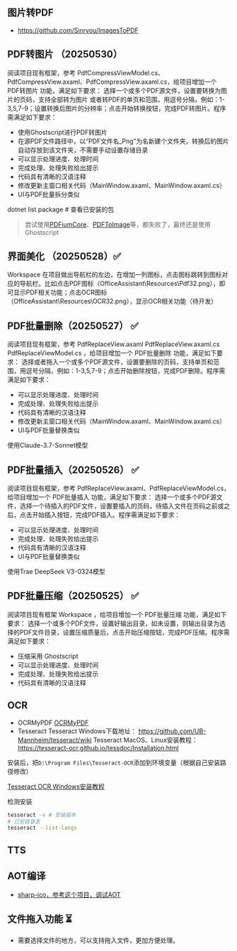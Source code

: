 

## 图片转PDF
- https://github.com/Sinryou/ImagesToPDF


## PDF转图片 （20250530）
阅读项目现有框架，参考 PdfCompressViewModel.cs、PdfCompressView.axaml、PdfCompressView.axaml.cs，给项目增加一个 PDF转图片 功能，满足如下要求：
选择一个或多个PDF源文件，设置要转换为图片的页码，支持全部转为图片 或者转PDF的单页和范围，用逗号分隔，例如：1-3,5,7-9；设置转换后图片的分辨率；点击开始转换按钮，完成PDF转图片。程序需满足如下要求：
- 使用Ghostscript进行PDF转图片
- 在源PDF文件路径中，以“PDF文件名_Png”为名新建个文件夹，转换后的图片自动存放到该文件夹，不需要手动设置存储目录
- 可以显示处理进度、处理时间
- 完成处理、处理失败给出提示
- 代码具有清晰的汉语注释
- 修改更新主窗口相关代码（MainWindow.axaml、MainWindow.axaml.cs）
- UI与PDF批量拆分类似

dotnet list package # 查看已安装的包

> 尝试使用[PDFiumCore](https://github.com/Dtronix/PDFiumCore)、[PDFToImage](https://github.com/FuGuangzhi1/PDFToImage)等，都失败了，最终还是使用Ghostscript


## 界面美化 （20250528）✅
Workspace 在项目做出导航栏的左边，在增加一列图标，点击图标跳转到图标对应的导航栏。比如点击PDF图标（OfficeAssistant\Resources\Pdf32.png），即可显示PDF相关功能；点击OCR图标（OfficeAssistant\Resources\OCR32.png），显示OCR相关功能（待开发）

## PDF批量删除（20250527） ✅
阅读项目现有框架，参考 PdfReplaceView.axaml PdfReplaceView.axaml.cs PdfReplaceViewModel.cs ，给项目增加一个 PDF批量删除 功能，满足如下要求：
选择或者拖入一个或多个PDF源文件，设置要删除的页码，支持单页和范围，用逗号分隔，例如：1-3,5,7-9；点击开始删除按钮，完成PDF删除。程序需满足如下要求：
- 可以显示处理进度、处理时间
- 完成处理、处理失败给出提示
- 代码具有清晰的汉语注释
- 修改更新主窗口相关代码（MainWindow.axaml、MainWindow.axaml.cs）
- UI与PDF批量替换类似

使用Claude-3.7-Sonnet模型

## PDF批量插入（20250526） ✅ 
阅读项目现有框架，参考 PdfReplaceView.axaml、PdfReplaceViewModel.cs，给项目增加一个 PDF批量插入 功能，满足如下要求：
选择一个或多个PDF源文件，选择一个待插入的PDF文件，设置要插入的页码，待插入文件在页码之前或之后，点击开始插入按钮，完成PDF插入。程序需满足如下要求：
- 可以显示处理进度、处理时间
- 完成处理、处理失败给出提示
- 代码具有清晰的汉语注释
- UI与PDF批量替换类似

使用Trae DeepSeek V3-0324模型



## PDF批量压缩（20250525） ✅ 
阅读项目现有框架 Workspace ，给项目增加一个 PDF批量压缩 功能，满足如下要求：
选择一个或多个PDF文件，设置好输出目录，如未设置，则输出目录为选择的PDF文件目录，设置压缩质量后，点击开始压缩按钮，完成PDF压缩。程序需满足如下要求：
- 压缩采用 Ghostscript
- 可以显示处理进度、处理时间
- 完成处理、处理失败给出提示
- 代码具有清晰的汉语注释




## OCR
- OCRMyPDF
[OCRMyPDF](https://github.com/ocrmypdf/OCRmyPDF)
- Tesseract
Tesseract Windows下载地址：
https://github.com/UB-Mannheim/tesseract/wiki
Tesseract MacOS、Linux安装教程：
https://tesseract-ocr.github.io/tessdoc/Installation.html

安装后，把`D:\Program Files\Tesseract-OCR`添加到环境变量（根据自己安装路径修改）

[Tesseract OCR Windows安装教程](https://www.jianshu.com/p/f7cb0b3f337a)


检测安装

```bash
tesseract -v # 安装版本
# 已安装语言
tesseract --list-langs
```


## TTS


## AOT编译
- [sharp-ico，参考这个项目，调试AOT](https://github.com/star-plan/sharp-ico)  

## 文件拖入功能 ⏳  
- 需要选择文件的地方，可以支持拖入文件，更加方便处理。
